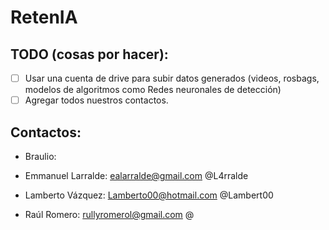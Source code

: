 # RetenIA

## TODO (cosas por hacer):
- [ ] Usar una cuenta de drive para subir datos generados (videos, rosbags, modelos de algoritmos como Redes neuronales de detección)
- [ ] Agregar todos nuestros contactos.

## Contactos:
- Braulio:
	
- Emmanuel Larralde:
	ealarralde@gmail.com
	@L4rralde
- Lamberto Vázquez:
	Lamberto00@hotmail.com
	@Lambert00
- Raúl Romero:
	rullyromerol@gmail.com
	@